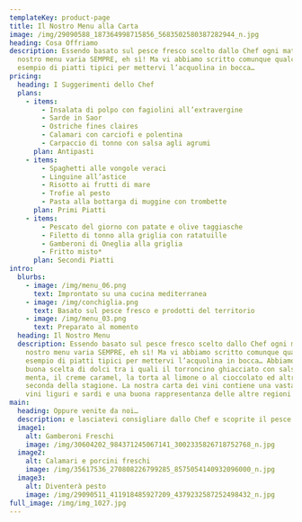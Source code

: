 ```yaml
---
templateKey: product-page
title: Il Nostro Menu alla Carta
image: /img/29090588_187364998715856_5683502580387282944_n.jpg
heading: Cosa Offriamo
description: Essendo basato sul pesce fresco scelto dallo Chef ogni mattina, il
  nostro menu varia SEMPRE, eh sì! Ma vi abbiamo scritto comunque qualche
  esempio di piatti tipici per mettervi l’acquolina in bocca…
pricing:
  heading: I Suggerimenti dello Chef
  plans:
    - items:
        - Insalata di polpo con fagiolini all’extravergine
        - Sarde in Saor
        - Ostriche fines claires
        - Calamari con carciofi e polentina
        - Carpaccio di tonno con salsa agli agrumi
      plan: Antipasti
    - items:
        - Spaghetti alle vongole veraci
        - Linguine all’astice
        - Risotto ai frutti di mare
        - Trofie al pesto
        - Pasta alla bottarga di muggine con trombette
      plan: Primi Piatti
    - items:
        - Pescato del giorno con patate e olive taggiasche
        - Filetto di tonno alla griglia con ratatuille
        - Gamberoni di Oneglia alla griglia
        - Fritto misto*
      plan: Secondi Piatti
intro:
  blurbs:
    - image: /img/menu_06.png
      text: Improntato su una cucina mediterranea
    - image: /img/conchiglia.png
      text: Basato sul pesce fresco e prodotti del territorio
    - image: /img/menu_03.png
      text: Preparato al momento
  heading: Il Nostro Menu
  description: Essendo basato sul pesce fresco scelto dallo Chef ogni mattina, il
    nostro menu varia SEMPRE, eh sì! Ma vi abbiamo scritto comunque qualche
    esempio di piatti tipici per mettervi l’acquolina in bocca… Abbiamo pure una
    buona scelta di dolci tra i quali il torroncino ghiacciato con salsa alla
    menta, il creme caramel, la torta al limone o al cioccolato ed altri a
    seconda della stagione. La nostra carta dei vini contiene una vasta gamma di
    vini liguri e sardi e una buona rappresentanza delle altre regioni d’Italia.
main:
  heading: Oppure venite da noi…
  description: e lasciatevi consigliare dallo Chef e scoprite il pesce fresco del giorno!
  image1:
    alt: Gamberoni Freschi
    image: /img/30604202_984371245067141_3002335826718752768_n.jpg
  image2:
    alt: Calamari e porcini freschi
    image: /img/35617536_270808226799285_8575054140932096000_n.jpg
  image3:
    alt: Diventerà pesto
    image: /img/29090511_411918485927209_4379232587252498432_n.jpg
full_image: /img/img_1027.jpg
---
```

